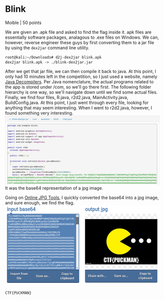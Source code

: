 # Blink

Moible | 50 points

We are given an .apk file and asked to find the flag inside it. apk files are essentially software packages, analagous to .exe files on Windows. We can, however, reverse engineer these guys by first converting them to a jar file by using the `dex2jar` command line utility.
```
root@kali:~/Downloads# d2j-dex2jar blink.apk
dex2jar blink.apk -> ./blink-dex2jar.jar
```
After we get that jar file, we can then compile it back to java. At this point, I only had 10 minutes left in the competition, so I just used a website, namely [Java Decompilers](http://www.javadecompilers.com). Per Java nomenclature, the actual programs related to the app is stored under /com, so we'll go there first. The following folder hierarchy is one way, so we'll navigate down until we find some actual files. Finally, we find four files, R.java, r2d2.java, MainActivity.java, BuildConfig.java. At this point, I just went through every file, looking for anything that may seem interesting. When I went to r2d2.java, however, I found something very interesting.
![r2d2.java](../img/misc/r2d2.png)
It was the base64 representation of a jpg image.

Going on [Online JPG Tools](https://onlinejpgtools.com), I quickly converted the base64 into a jpg image, and sure enough, we find the flag.
![puckman](../img/misc/puckman.png)


```
CTF{PUCKMAN}
```
